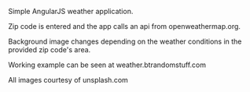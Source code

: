 Simple AngularJS weather application.

Zip code is entered and the app calls an api from openweathermap.org.

Background image changes depending on the weather conditions in the provided zip code's area. 

Working example can be seen at weather.btrandomstuff.com

All images courtesy of unsplash.com 